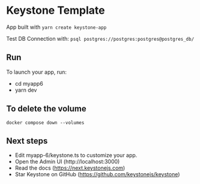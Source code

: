 # Keystone Template

App built with `yarn create keystone-app`

Test DB Connection with: `psql postgres://postgres:postgres@postgres_db/`

## Run

To launch your app, run:

- cd myapp6
- yarn dev

## To delete the volume

```text
docker compose down --volumes
```

## Next steps

- Edit myapp-6/keystone.ts to customize your app.
- Open the Admin UI (​http://localhost:3000​)
- Read the docs (​https://next.keystonejs.com​)
- Star Keystone on GitHub (​https://github.com/keystonejs/keystone​)